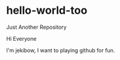 # hello-world-too
Just Another Repository

Hi Everyone

I'm jekibow, I want to playing github for fun.
